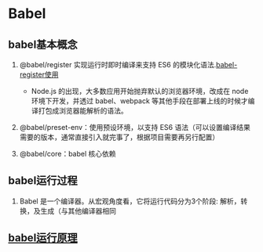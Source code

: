 <!--
 * @Author: TerryMin
 * @Date: 2022-09-22 15:18:15
 * @LastEditors: TerryMin
 * @LastEditTime: 2022-09-24 14:28:24
 * @Description: file not
-->
# Babel
## babel基本概念

1. @babel/register 实现运行时即时编译来支持 ES6 的模块化语法.[babel-register使用](https://blog.csdn.net/weixin_44691608/article/details/111932754)
   - Node.js 的出现，大多数应用开始抛弃默认的浏览器环境，改成在 node 环境下开发，并透过 babel、webpack 等其他手段在部署上线的时候才编译打包成浏览器能解析的语法。

2. @babel/preset-env：使用预设环境，以支持 ES6 语法（可以设置编译结果需要的版本，通常直接引入就完事了，根据项目需要再另行配置）

3. @babel/core：babel 核心依赖


## babel运行过程
1. Babel 是一个编译器。从宏观角度看，它将运行代码分为3个阶段: 解析，转换，及生成（与其他编译器相同



## [babel运行原理](https://juejin.cn/post/6844903760603398151)





